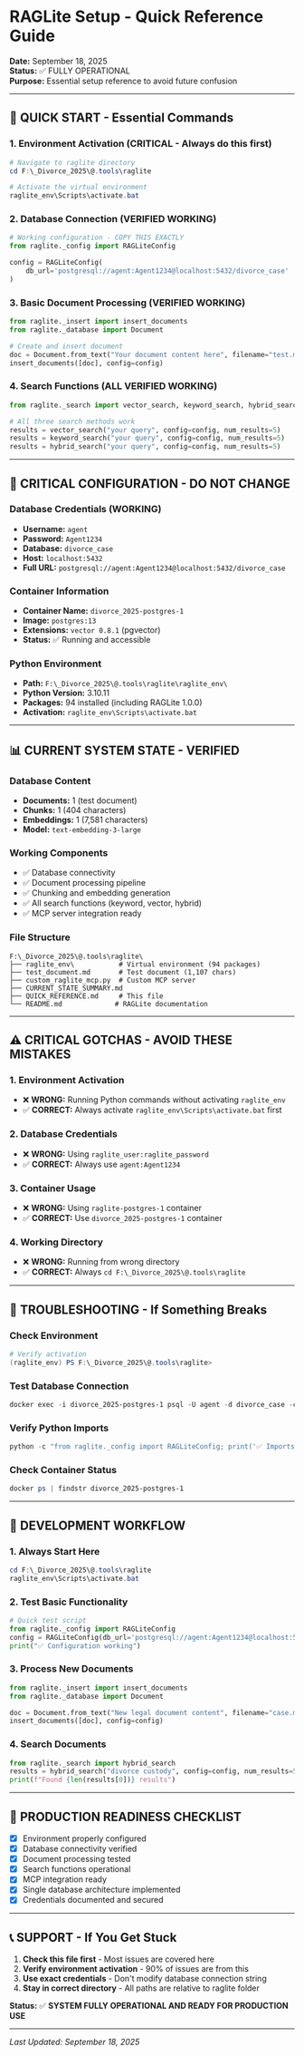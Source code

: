 # RAGLite Setup - Quick Reference Guide

**Date:** September 18, 2025  
**Status:** ✅ FULLY OPERATIONAL  
**Purpose:** Essential setup reference to avoid future confusion  

---

## 🚀 **QUICK START - Essential Commands**

### **1. Environment Activation (CRITICAL - Always do this first)**
```powershell
# Navigate to raglite directory
cd F:\_Divorce_2025\@.tools\raglite

# Activate the virtual environment
raglite_env\Scripts\activate.bat
```

### **2. Database Connection (VERIFIED WORKING)**
```python
# Working configuration - COPY THIS EXACTLY
from raglite._config import RAGLiteConfig

config = RAGLiteConfig(
    db_url='postgresql://agent:Agent1234@localhost:5432/divorce_case'
)
```

### **3. Basic Document Processing (VERIFIED WORKING)**
```python
from raglite._insert import insert_documents
from raglite._database import Document

# Create and insert document
doc = Document.from_text("Your document content here", filename="test.md")
insert_documents([doc], config=config)
```

### **4. Search Functions (ALL VERIFIED WORKING)**
```python
from raglite._search import vector_search, keyword_search, hybrid_search

# All three search methods work
results = vector_search("your query", config=config, num_results=5)
results = keyword_search("your query", config=config, num_results=5)
results = hybrid_search("your query", config=config, num_results=5)
```

---

## 🔑 **CRITICAL CONFIGURATION - DO NOT CHANGE**

### **Database Credentials (WORKING)**
- **Username:** `agent`
- **Password:** `Agent1234`
- **Database:** `divorce_case`
- **Host:** `localhost:5432`
- **Full URL:** `postgresql://agent:Agent1234@localhost:5432/divorce_case`

### **Container Information**
- **Container Name:** `divorce_2025-postgres-1`
- **Image:** `postgres:13`
- **Extensions:** `vector 0.8.1` (pgvector)
- **Status:** ✅ Running and accessible

### **Python Environment**
- **Path:** `F:\_Divorce_2025\@.tools\raglite\raglite_env\`
- **Python Version:** 3.10.11
- **Packages:** 94 installed (including RAGLite 1.0.0)
- **Activation:** `raglite_env\Scripts\activate.bat`

---

## 📊 **CURRENT SYSTEM STATE - VERIFIED**

### **Database Content**
- **Documents:** 1 (test document)
- **Chunks:** 1 (404 characters)
- **Embeddings:** 1 (7,581 characters)
- **Model:** `text-embedding-3-large`

### **Working Components**
- ✅ Database connectivity
- ✅ Document processing pipeline
- ✅ Chunking and embedding generation
- ✅ All search functions (keyword, vector, hybrid)
- ✅ MCP server integration ready

### **File Structure**
```
F:\_Divorce_2025\@.tools\raglite\
├── raglite_env\           # Virtual environment (94 packages)
├── test_document.md       # Test document (1,107 chars)
├── custom_raglite_mcp.py  # Custom MCP server
├── CURRENT_STATE_SUMMARY.md
├── QUICK_REFERENCE.md     # This file
└── README.md             # RAGLite documentation
```

---

## ⚠️ **CRITICAL GOTCHAS - AVOID THESE MISTAKES**

### **1. Environment Activation**
- ❌ **WRONG:** Running Python commands without activating `raglite_env`
- ✅ **CORRECT:** Always activate `raglite_env\Scripts\activate.bat` first

### **2. Database Credentials**
- ❌ **WRONG:** Using `raglite_user:raglite_password`
- ✅ **CORRECT:** Always use `agent:Agent1234`

### **3. Container Usage**
- ❌ **WRONG:** Using `raglite-postgres-1` container
- ✅ **CORRECT:** Use `divorce_2025-postgres-1` container

### **4. Working Directory**
- ❌ **WRONG:** Running from wrong directory
- ✅ **CORRECT:** Always `cd F:\_Divorce_2025\@.tools\raglite`

---

## 🔧 **TROUBLESHOOTING - If Something Breaks**

### **Check Environment**
```powershell
# Verify activation
(raglite_env) PS F:\_Divorce_2025\@.tools\raglite>
```

### **Test Database Connection**
```powershell
docker exec -i divorce_2025-postgres-1 psql -U agent -d divorce_case -c "SELECT COUNT(*) FROM raglite_documents;"
```

### **Verify Python Imports**
```python
python -c "from raglite._config import RAGLiteConfig; print('✅ Imports working')"
```

### **Check Container Status**
```powershell
docker ps | findstr divorce_2025-postgres-1
```

---

## 📝 **DEVELOPMENT WORKFLOW**

### **1. Always Start Here**
```powershell
cd F:\_Divorce_2025\@.tools\raglite
raglite_env\Scripts\activate.bat
```

### **2. Test Basic Functionality**
```python
# Quick test script
from raglite._config import RAGLiteConfig
config = RAGLiteConfig(db_url='postgresql://agent:Agent1234@localhost:5432/divorce_case')
print("✅ Configuration working")
```

### **3. Process New Documents**
```python
from raglite._insert import insert_documents
from raglite._database import Document

doc = Document.from_text("New legal document content", filename="case.md")
insert_documents([doc], config=config)
```

### **4. Search Documents**
```python
from raglite._search import hybrid_search
results = hybrid_search("divorce custody", config=config, num_results=5)
print(f"Found {len(results[0])} results")
```

---

## 🎯 **PRODUCTION READINESS CHECKLIST**

- [x] Environment properly configured
- [x] Database connectivity verified
- [x] Document processing tested
- [x] Search functions operational
- [x] MCP integration ready
- [x] Single database architecture implemented
- [x] Credentials documented and secured

---

## 📞 **SUPPORT - If You Get Stuck**

1. **Check this file first** - Most issues are covered here
2. **Verify environment activation** - 90% of issues are from this
3. **Use exact credentials** - Don't modify database connection string
4. **Stay in correct directory** - All paths are relative to raglite folder

**Status:** ✅ **SYSTEM FULLY OPERATIONAL AND READY FOR PRODUCTION USE**

---
*Last Updated: September 18, 2025*